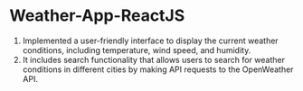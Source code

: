 # Weather-App-ReactJS

1. Implemented a user-friendly interface to display the current weather conditions, including temperature, wind
speed, and humidity.
2. It includes search functionality that allows users to search for weather conditions in different cities
by making API requests to the OpenWeather API.
